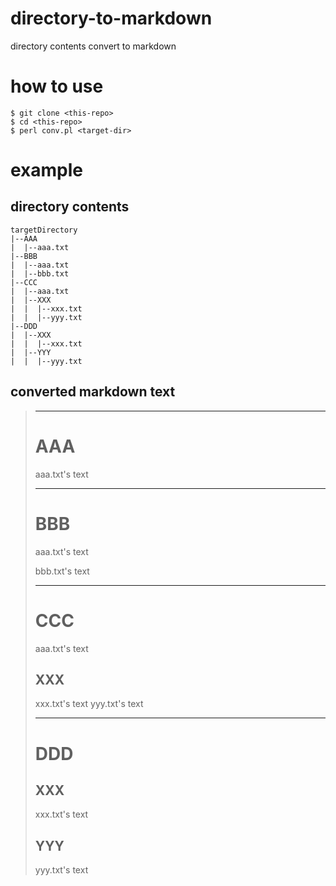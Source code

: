 # directory-to-markdown

directory contents convert to markdown 

# how to use

```
$ git clone <this-repo>
$ cd <this-repo>
$ perl conv.pl <target-dir>
```

# example

## directory contents

```
targetDirectory
|--AAA
|  |--aaa.txt
|--BBB
|  |--aaa.txt
|  |--bbb.txt
|--CCC
|  |--aaa.txt
|  |--XXX
|  |  |--xxx.txt
|  |  |--yyy.txt
|--DDD
|  |--XXX
|  |  |--xxx.txt
|  |--YYY
|  |  |--yyy.txt
```

## converted markdown text

>***
># AAA
>
>aaa.txt's text
>
>***
># BBB
>
>aaa.txt's text
>
>bbb.txt's text
>
>***
># CCC
>
>aaa.txt's text
>
>## XXX
>
>xxx.txt's text
>yyy.txt's text
>
>***
># DDD
>
>## XXX
>
>xxx.txt's text
>
>## YYY
>
>yyy.txt's text


